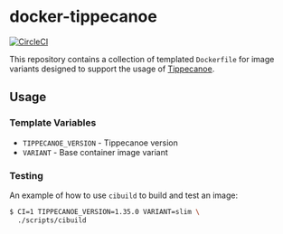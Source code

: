 # docker-tippecanoe

[![CircleCI](https://circleci.com/gh/azavea/docker-tippecanoe.svg?style=svg)](https://circleci.com/gh/azavea/docker-tippecanoe)

This repository contains a collection of templated `Dockerfile` for image variants designed to support the usage of [Tippecanoe](https://github.com/mapbox/tippecanoe).

## Usage

### Template Variables

- `TIPPECANOE_VERSION` - Tippecanoe version
- `VARIANT` - Base container image variant

### Testing

An example of how to use `cibuild` to build and test an image:

```bash
$ CI=1 TIPPECANOE_VERSION=1.35.0 VARIANT=slim \
  ./scripts/cibuild
```
